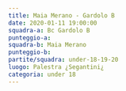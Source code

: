 ```yaml
---
title: Maia Merano - Gardolo B
date: 2020-01-11 19:00:00
squadra-a: Bc Gardolo B
punteggio-a: 
squadra-b: Maia Merano
punteggio-b: 
partite/squadra: under-18-19-20
luogo: Palestra ¿Segantini¿
categoria: under 18
---
```

